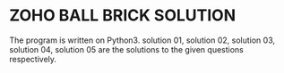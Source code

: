 #  ZOHO BALL BRICK SOLUTION
The program is written on Python3. solution 01, solution 02, solution 03, solution 04, solution 05 are the solutions to the given questions respectively. 









































 



















